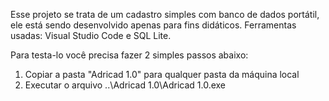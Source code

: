 Esse projeto se trata de um cadastro simples com banco de dados portátil, ele está sendo desenvolvido apenas para fins didáticos.
Ferramentas usadas: Visual Studio Code e SQL Lite.

Para testa-lo você precisa fazer 2 simples passos abaixo:

1. Copiar a pasta "Adricad 1.0" para qualquer pasta da máquina local
2. Executar o arquivo ..\Adricad 1.0\Adricad 1.0.exe

